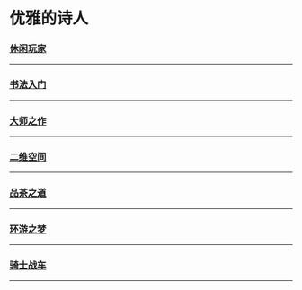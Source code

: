 优雅的诗人
=========

### [休闲玩家](game/index)

---

### [书法入门](handwriting/index)

---

### [大师之作](masterwork/index)

---

### [二维空间](quadratic-element/index)

---

### [品茶之道](tea/index)

---

### [环游之梦](trip/index)

---

### [骑士战车](vehicle/index)

---
